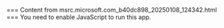 === Content from msrc.microsoft.com_b40dc898_20250108_124342.html ===
You need to enable JavaScript to run this app.
